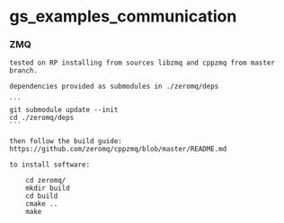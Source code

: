 # gs_examples_communication

### ZMQ

    tested on RP installing from sources libzmq and cppzmq from master branch. 

    dependencies provided as submodules in ./zeromq/deps

    ```
    git submodule update --init
    cd ./zeromq/deps
    ```

    then follow the build guide: https://github.com/zeromq/cppzmq/blob/master/README.md

    to install software:
```
    cd zeromq/
    mkdir build
    cd build 
    cmake ..
    make
```